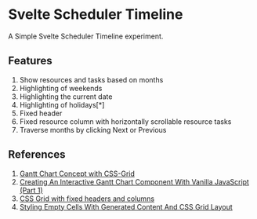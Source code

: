 # Svelte Scheduler Timeline

A Simple Svelte Scheduler Timeline experiment.

## Features

1. Show resources and tasks based on months
2. Highlighting of weekends
3. Highlighting the current date
4. Highlighting of holidays[*]
5. Fixed header 
6. Fixed resource column with horizontally scrollable resource tasks
7. Traverse months by clicking Next or Previous

## References
1. [Gantt Chart Concept with CSS-Grid](https://codepen.io/ph1p/details/JBBjNy)
2. [Creating An Interactive Gantt Chart Component With Vanilla JavaScript (Part 1)](https://www.smashingmagazine.com/2021/08/interactive-gantt-chart-component-vanilla-javascript/#sample-files-and-instructions-for-running-the-code)
3. [CSS Grid with fixed headers and columns](https://codepen.io/neoky/pen/mGpaKN)
4. [Styling Empty Cells With Generated Content And CSS Grid Layout](https://www.smashingmagazine.com/2018/02/generated-content-grid-layout/)
